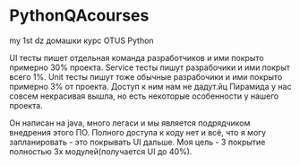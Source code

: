 # PythonQAcourses

my 1st dz
домашки курс OTUS Python

UI тесты пишет отдельная команда разработчиков и ими покрыто примерно 30% проекта.
Service тесты пишут разрабочики и ими покрыт всего 1%.
Unit тесты пишут тоже обычные разрабочики и ими покрыто примерно 3% от проекта. Доступ к ним нам не дадут.йц
Пирамида у нас совсем некрасивая вышла, но есть некоторые особенности у нашего проекта. 

Он написан на java, много легаси и мы является подрядчиком внедрения этого ПО. Полного доступа к коду нет и всё, что я 
могу запланировать - это покрывать UI дальше. Моя цель - 3 покрытие полностью 3х модулей(получается UI до 40%).